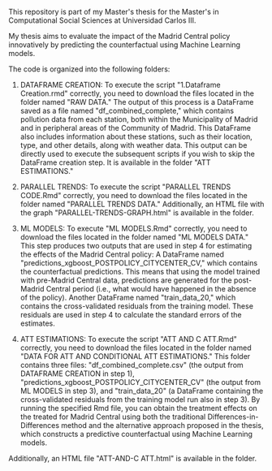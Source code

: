 This repository is part of my Master's thesis for the Master's in Computational Social Sciences at Universidad Carlos III.

My thesis aims to evaluate the impact of the Madrid Central policy innovatively by predicting the counterfactual using Machine Learning models.

The code is organized into the following folders:

1. DATAFRAME CREATION: To execute the script "1.Dataframe Creation.rmd" correctly, you need to download the files located in the folder named "RAW DATA."
The output of this process is a DataFrame saved as a file named "df_combined_complete," which contains pollution data from each station, both within the Municipality of Madrid and in peripheral areas of the Community of Madrid. This DataFrame also includes information about these stations, such as their location, type, and other details, along with weather data. This output can be directly used to execute the subsequent scripts if you wish to skip the DataFrame creation step. It is available in the folder "ATT ESTIMATIONS."

2. PARALLEL TRENDS: To execute the script "PARALLEL TRENDS CODE.Rmd" correctly, you need to download the files located in the folder named "PARALLEL TRENDS DATA." Additionally, an HTML file with the graph "PARALLEL-TRENDS-GRAPH.html" is available in the folder.

3. ML MODELS: To execute "ML MODELS.Rmd" correctly, you need to download the files located in the folder named "ML MODELS DATA." This step produces two outputs that are used in step 4 for estimating the effects of the Madrid Central policy:
A DataFrame named "predictions_xgboost_POSTPOLICY_CITYCENTER_CV," which contains the counterfactual predictions. This means that using the model trained with pre-Madrid Central data, predictions are generated for the post-Madrid Central period (i.e., what would have happened in the absence of the policy).
Another DataFrame named "train_data_20," which contains the cross-validated residuals from the training model. These residuals are used in step 4 to calculate the standard errors of the estimates.

4. ATT ESTIMATIONS: To execute the script "ATT AND C ATT.Rmd" correctly, you need to download the files located in the folder named "DATA FOR ATT AND CONDITIONAL ATT ESTIMATIONS." This folder contains three files: "df_combined_complete.csv" (the output from DATAFRAME CREATION in step 1), "predictions_xgboost_POSTPOLICY_CITYCENTER_CV" (the output from ML MODELS in step 3), and "train_data_20" (a DataFrame containing the cross-validated residuals from the training model run also in step 3). By running the specified Rmd file, you can obtain the treatment effects on the treated for Madrid Central using both the traditional Differences-in-Differences method and the alternative approach proposed in the thesis, which constructs a predictive counterfactual using Machine Learning models.

Additionally, an HTML file "ATT-AND-C ATT.html" is available in the folder.
